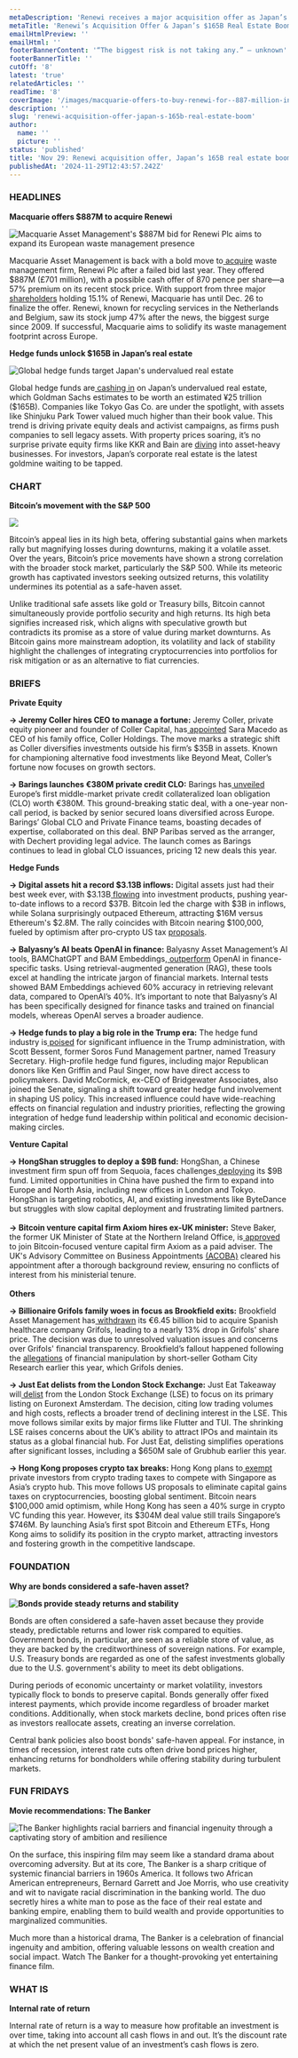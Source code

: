 ```yaml
---
metaDescription: 'Renewi receives a major acquisition offer as Japan’s real estate market sees record growth.'
metaTitle: 'Renewi’s Acquisition Offer & Japan’s $165B Real Estate Boom'
emailHtmlPreview: ''
emailHtml: ''
footerBannerContent: '“The biggest risk is not taking any.” – unknown'
footerBannerTitle: ''
cutOff: '8'
latest: 'true'
relatedArticles: ''
readTime: '8'
coverImage: '/images/macquarie-offers-to-buy-renewi-for--887-million-in-fresh-attempt--1--Y5Nj.jpg'
description: ''
slug: 'renewi-acquisition-offer-japan-s-165b-real-estate-boom'
author:
  name: ''
  picture: ''
status: 'published'
title: 'Nov 29: Renewi acquisition offer, Japan’s 165B real estate boom'
publishedAt: '2024-11-29T12:43:57.242Z'
---
```


### HEADLINES

**Macquarie offers $887M to acquire Renewi**

![Macquarie Asset Management's $887M bid for Renewi Plc aims to expand its European waste management presence](/images/macquarie-offers-to-buy-renewi-for--887-million-in-fresh-attempt--1--I4OD.jpg)

Macquarie Asset Management is back with a bold move to[ acquire](https://www.bnnbloomberg.ca/business/company-news/2024/11/28/macquarie-said-to-pursue-fresh-takeover-of-waste-firm-renewi/) waste management firm, Renewi Plc after a failed bid last year. They offered $887M (£701 million), with a possible cash offer of 870 pence per share—a 57% premium on its recent stock price. With support from three major [shareholders](https://in.marketscreener.com/quote/stock/RENEWI-PLC-54321120/company-shareholders/) holding 15.1% of Renewi, Macquarie has until Dec. 26 to finalize the offer. Renewi, known for recycling services in the Netherlands and Belgium, saw its stock jump 47% after the news, the biggest surge since 2009. If successful, Macquarie aims to solidify its waste management footprint across Europe.

**Hedge funds unlock $165B in Japan’s real estate**

![Global hedge funds target Japan's undervalued real estate](/images/hedge-funds-pile-into-japan-s-165-billion-real-estate-trade-k3Mj.webp)

Global hedge funds are[ cashing in](https://www.bnnbloomberg.ca/investing/2024/11/27/real-estate-worth-165-billion-puts-japan-companies-in-spotlight/) on Japan’s undervalued real estate, which Goldman Sachs estimates to be worth an estimated ¥25 trillion ($165B). Companies like Tokyo Gas Co. are under the spotlight, with assets like Shinjuku Park Tower valued much higher than their book value. This trend is driving private equity deals and activist campaigns, as firms push companies to sell legacy assets. With property prices soaring, it’s no surprise private equity firms like KKR and Bain are [diving](https://finance.yahoo.com/news/kkr-bain-brawl-worth-4-220000273.html?guccounter=1&guce_referrer=aHR0cHM6Ly93d3cuZ29vZ2xlLmNvbS8&guce_referrer_sig=AQAAADJmbcju9g0LxYI5Z0V6lTBcdpZiMx78OybhQMWYHlwaSUewZByZWbTrqShVa6uaiMr80Hw1BcK5DqNMSMs_7qQJWonNfWs5tzoMX75LfFZThx-iMbpmV6108EQReKYxj_795sAa316-om3d2x7IpZFL9V9k7uFaYAb5ICy9iBDG) into asset-heavy businesses. For investors, Japan’s corporate real estate is the latest goldmine waiting to be tapped.

### CHART

**Bitcoin’s movement with the S&P 500**

![](/images/bit-k4OD.webp)

Bitcoin’s appeal lies in its high beta, offering substantial gains when markets rally but magnifying losses during downturns, making it a volatile asset. Over the years, Bitcoin’s price movements have shown a strong correlation with the broader stock market, particularly the S&P 500. While its meteoric growth has captivated investors seeking outsized returns, this volatility undermines its potential as a safe-haven asset.

Unlike traditional safe assets like gold or Treasury bills, Bitcoin cannot simultaneously provide portfolio security and high returns. Its high beta signifies increased risk, which aligns with speculative growth but contradicts its promise as a store of value during market downturns. As Bitcoin gains more mainstream adoption, its volatility and lack of stability highlight the challenges of integrating cryptocurrencies into portfolios for risk mitigation or as an alternative to fiat currencies.

### BRIEFS

**Private Equity**

**→ Jeremy Coller hires CEO to manage a fortune:** Jeremy Coller, private equity pioneer and founder of Coller Capital, has[ appointed](https://www.bnnbloomberg.ca/business/2024/11/28/uk-private-equity-founder-coller-taps-ceo-for-5-billion-fortune/) Sara Macedo as CEO of his family office, Coller Holdings. The move marks a strategic shift as Coller diversifies investments outside his firm’s $35B in assets. Known for championing alternative food investments like Beyond Meat, Coller’s fortune now focuses on growth sectors.

**→ Barings launches €380M private credit CLO:** Barings has[ unveiled](https://www.privateequitywire.co.uk/barings-launches-first-european-middle-market-private-credit-clo-at-e380m/) Europe’s first middle-market private credit collateralized loan obligation (CLO) worth €380M. This ground-breaking static deal, with a one-year non-call period, is backed by senior secured loans diversified across Europe. Barings’ Global CLO and Private Finance teams, boasting decades of expertise, collaborated on this deal. BNP Paribas served as the arranger, with Dechert providing legal advice. The launch comes as Barings continues to lead in global CLO issuances, pricing 12 new deals this year.

**Hedge Funds**

**→ Digital assets hit a record $3.13B inflows:** Digital assets just had their best week ever, with $3.13B[ flowing](https://www.hedgeweek.com/digital-assets-funds-see-record-weekly-inflows-of-31-13bn/) into investment products, pushing year-to-date inflows to a record $37B. Bitcoin led the charge with $3B in inflows, while Solana surprisingly outpaced Ethereum, attracting $16M versus Ethereum's $2.8M. The rally coincides with Bitcoin nearing $100,000, fueled by optimism after pro-crypto US tax [proposals](https://finance.yahoo.com/news/trumps-crypto-tax-proposal-game-205233545.html).

**→ Balyasny’s AI beats OpenAI in finance:** Balyasny Asset Management’s AI tools, BAMChatGPT and BAM Embeddings,[ outperform](https://www.hedgeweek.com/balyasnys-ai-outperforms-openai-in-financial-applications/#:~:text=In%20internal%20tests%20using%20the,to%20OpenAI's%20less%20than%2040%25.) OpenAI in finance-specific tasks. Using retrieval-augmented generation (RAG), these tools excel at handling the intricate jargon of financial markets. Internal tests showed BAM Embeddings achieved 60% accuracy in retrieving relevant data, compared to OpenAI’s 40%. It’s important to note that Balyasny’s AI has been specifically designed for finance tasks and trained on financial models, whereas OpenAI serves a broader audience.

**→ Hedge funds to play a big role in the Trump era:** The hedge fund industry is[ poised](https://www.hedgeweek.com/hedge-fund-industry-to-significantly-influence-trump-administration-says-agecroft/) for significant influence in the Trump administration, with Scott Bessent, former Soros Fund Management partner, named Treasury Secretary. High-profile hedge fund figures, including major Republican donors like Ken Griffin and Paul Singer, now have direct access to policymakers. David McCormick, ex-CEO of Bridgewater Associates, also joined the Senate, signaling a shift toward greater hedge fund involvement in shaping US policy. This increased influence could have wide-reaching effects on financial regulation and industry priorities, reflecting the growing integration of hedge fund leadership within political and economic decision-making circles.

**Venture Capital**

**→ HongShan struggles to deploy a $9B fund:** HongShan, a Chinese investment firm spun off from Sequoia, faces challenges[ deploying](https://techcrunch.com/2024/11/27/hongshan-spun-out-of-sequoia-last-year-is-reportedly-struggling-to-invest-its-huge-war-chest/) its $9B fund. Limited opportunities in China have pushed the firm to expand into Europe and North Asia, including new offices in London and Tokyo. HongShan is targeting robotics, AI, and existing investments like ByteDance but struggles with slow capital deployment and frustrating limited partners. \
\
**→ Bitcoin venture capital firm Axiom hires ex-UK minister:** Steve Baker, the former UK Minister of State at the Northern Ireland Office, is[ approved](https://cointelegraph.com/news/uk-minister-bitcoin-vc-axiom-advisory-role) to join Bitcoin-focused venture capital firm Axiom as a paid adviser. The UK's Advisory Committee on Business Appointments [(ACOBA)](https://www.gov.uk/government/organisations/advisory-committee-on-business-appointments) cleared his appointment after a thorough background review, ensuring no conflicts of interest from his ministerial tenure. \
\
**Others**

**→ Billionaire Grifols family woes in focus as Brookfield exits:** Brookfield Asset Management has[ withdrawn](https://www.bnnbloomberg.ca/business/company-news/2024/11/28/billionaire-grifols-familys-woes-in-focus-after-brookfield-exit/) its €6.45 billion bid to acquire Spanish healthcare company Grifols, leading to a nearly 13% drop in Grifols' share price. The decision was due to unresolved valuation issues and concerns over Grifols' financial transparency. Brookfield’s fallout happened following the [allegations](https://www.reuters.com/business/healthcare-pharmaceuticals/what-does-gotham-city-report-say-about-grifols-2024-01-09/) of financial manipulation by short-seller Gotham City Research earlier this year, which Grifols denies.

**→ Just Eat delists from the London Stock Exchange:** Just Eat Takeaway will[ delist](https://pitchbook.com/news/articles/just-eat-latest-to-delist-from-the-london-stock-exchange) from the London Stock Exchange (LSE) to focus on its primary listing on Euronext Amsterdam. The decision, citing low trading volumes and high costs, reflects a broader trend of declining interest in the LSE. This move follows similar exits by major firms like Flutter and TUI. The shrinking LSE raises concerns about the UK’s ability to attract IPOs and maintain its status as a global financial hub. For Just Eat, delisting simplifies operations after significant losses, including a $650M sale of Grubhub earlier this year.

**→ Hong Kong proposes crypto tax breaks:** Hong Kong plans to[ exempt](https://pitchbook.com/news/articles/hong-kong-follows-us-to-propose-tax-breaks-for-crypto-investments) private investors from crypto trading taxes to compete with Singapore as Asia’s crypto hub. This move follows US proposals to eliminate capital gains taxes on cryptocurrencies, boosting global sentiment. Bitcoin nears $100,000 amid optimism, while Hong Kong has seen a 40% surge in crypto VC funding this year. However, its $304M deal value still trails Singapore’s $746M. By launching Asia’s first spot Bitcoin and Ethereum ETFs, Hong Kong aims to solidify its position in the crypto market, attracting investors and fostering growth in the competitive landscape.

### FOUNDATION

**Why are bonds considered a safe-haven asset?**

**![Bonds provide steady returns and stability](https://lh7-rt.googleusercontent.com/docsz/AD_4nXeqFkyLpPg9PlVYDFikA0l4s82wydTZpIa7lfaDJre_tO6LKy5tg6pEC6eDpDURGu1J9OvJACrREb35HzoRkfFbWC8HR1bjxi7n2YYnE2C_5-yzr9C__yBZwEgCVcWTjQoGSySBuA?key=yrowIl_QkmXxfGOf0C1JwVUf)**

Bonds are often considered a safe-haven asset because they provide steady, predictable returns and lower risk compared to equities. Government bonds, in particular, are seen as a reliable store of value, as they are backed by the creditworthiness of sovereign nations. For example, U.S. Treasury bonds are regarded as one of the safest investments globally due to the U.S. government's ability to meet its debt obligations.

During periods of economic uncertainty or market volatility, investors typically flock to bonds to preserve capital. Bonds generally offer fixed interest payments, which provide income regardless of broader market conditions. Additionally, when stock markets decline, bond prices often rise as investors reallocate assets, creating an inverse correlation.

Central bank policies also boost bonds' safe-haven appeal. For instance, in times of recession, interest rate cuts often drive bond prices higher, enhancing returns for bondholders while offering stability during turbulent markets.

### FUN FRIDAYS

**Movie recommendations: The Banker**

![The Banker highlights racial barriers and financial ingenuity through a captivating story of ambition and resilience](/images/the-banker--1--YxNj.jpg)

On the surface, this inspiring film may seem like a standard drama about overcoming adversity. But at its core, The Banker is a sharp critique of systemic financial barriers in 1960s America. It follows two African American entrepreneurs, Bernard Garrett and Joe Morris, who use creativity and wit to navigate racial discrimination in the banking world. The duo secretly hires a white man to pose as the face of their real estate and banking empire, enabling them to build wealth and provide opportunities to marginalized communities.

Much more than a historical drama, The Banker is a celebration of financial ingenuity and ambition, offering valuable lessons on wealth creation and social impact. Watch The Banker for a thought-provoking yet entertaining finance film.

### WHAT IS

**Internal rate of return**

Internal rate of return is a way to measure how profitable an investment is over time, taking into account all cash flows in and out. It’s the discount rate at which the net present value of an investment’s cash flows is zero.